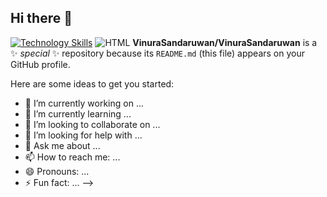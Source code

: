 ## Hi there 👋
[![Technology Skills](https://skillicons.dev/icons?i=github,html,css,js,java,cs,c,dotnet,figma,nodejs,react,tailwind,mysql)](https://skillicons.dev)
![HTML](https://img.shields.io/badge/HTML-FF5722?style=for-the-badge&logo=html5&logoColor=white)
**VinuraSandaruwan/VinuraSandaruwan** is a ✨ _special_ ✨ repository because its `README.md` (this file) appears on your GitHub profile.

Here are some ideas to get you started:

- 🔭 I’m currently working on ...
- 🌱 I’m currently learning ...
- 👯 I’m looking to collaborate on ...
- 🤔 I’m looking for help with ...
- 💬 Ask me about ...
- 📫 How to reach me: ...
- 😄 Pronouns: ...
- ⚡ Fun fact: ...
-->
